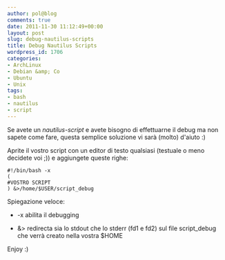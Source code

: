 ```yaml
---
author: pol@blog
comments: true
date: 2011-11-30 11:12:49+00:00
layout: post
slug: debug-nautilus-scripts
title: Debug Nautilus Scripts
wordpress_id: 1706
categories:
- ArchLinux
- Debian &amp; Co
- Ubuntu
- Unix
tags:
- bash
- nautilus
- script
---
```


Se avete un _nautilus-script_ e avete bisogno di effettuarne il debug ma non sapete come fare, questa semplice soluzione vi sarà (molto) d'aiuto :)

Aprite il vostro script con un editor di testo qualsiasi (testuale o meno decidete voi ;)) e aggiungete queste righe:

    
    #!/bin/bash -x
    (
    #VOSTRO SCRIPT
    ) &>/home/$USER/script_debug



Spiegazione veloce:



	
  * -x abilita il debugging

	
  * &> redirecta sia lo stdout che lo stderr (fd1 e fd2) sul file script_debug che verrà creato nella vostra $HOME


Enjoy :)
